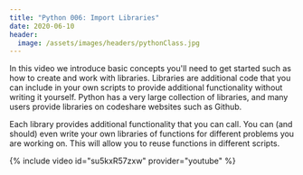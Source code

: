 ```yaml
---
title: "Python 006: Import Libraries"
date: 2020-06-10
header:
  image: /assets/images/headers/pythonClass.jpg
---
```


In this video we introduce basic concepts you'll need to get started such as how to create and work with libraries. Libraries are additional code that you can include in your own scripts to provide additional functionality without writing it yourself. Python has a very large collection of libraries, and many users provide libraries on codeshare websites such as Github.

Each library provides additional functionality that you can call. You can (and should) even write your own libraries of functions for different problems you are working on. This will allow you to reuse functions in different scripts.

{% include video id="su5kxR57zxw" provider="youtube" %}
